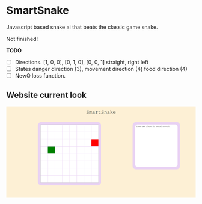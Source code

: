 # SmartSnake
Javascript based snake ai that beats the classic game snake.

Not finished!

**TODO**
- [ ] Directions. [1, 0, 0], [0, 1, 0], [0, 0, 1] straight, right left
- [ ] States danger direction (3), movement direction (4) food direction (4)
- [ ] NewQ loss function.

## Website current look
![current look](current_look.png)
